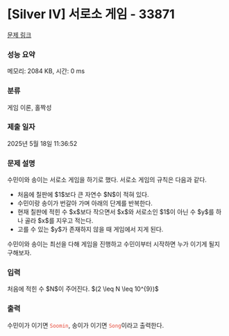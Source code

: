 # [Silver IV] 서로소 게임 - 33871 

[문제 링크](https://www.acmicpc.net/problem/33871) 

### 성능 요약

메모리: 2084 KB, 시간: 0 ms

### 분류

게임 이론, 홀짝성

### 제출 일자

2025년 5월 18일 11:36:52

### 문제 설명

<p>수민이와 송이는 서로소 게임을 하기로 했다. 서로소 게임의 규칙은 다음과 같다.</p>

<ul>
	<li>처음에 칠판에 $1$보다 큰 자연수 $N$이 적혀 있다.</li>
	<li>수민이랑 송이가 번갈아 가며 아래의 단계를 반복한다.</li>
	<li>현재 칠판에 적힌 수 $x$보다 작으면서 $x$와 서로소인 $1$이 아닌 수 $y$를 하나 골라 $x$를 지우고 적는다.</li>
	<li>고를 수 있는 $y$가 존재하지 않을 때 게임에서 지게 된다.</li>
</ul>

<p>수민이와 송이는 최선을 다해 게임을 진행하고 수민이부터 시작하면 누가 이기게 될지 구해보자.</p>

### 입력 

 <p>처음에 적힌 수 $N$이 주어진다. $(2 \leq N \leq 10^{9})$</p>

### 출력 

 <p>수민이가 이기면 <span style="color:#e74c3c;"><code>Soomin</code></span>, 송이가 이기면 <span style="color:#e74c3c;"><code>Song</code></span>이라고 출력한다.</p>

